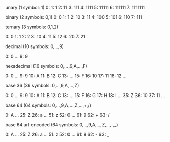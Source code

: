 unary (1 symbol: 1)
0:
1: 1
2: 11
3: 111
4: 1111
5: 11111
6: 111111
7: 1111111

binary (2 symbols: 0,1)
0: 0
1: 1
2: 10
3: 11
4: 100
5: 101
6: 110
7: 111

ternary (3 symbols: 0,1,2)

0: 0
1: 1
2: 2
3: 10
4: 11
5: 12
6: 20
7: 21

decimal (10 symbols: 0,...,9)

0: 0
...
9: 9

hexadecimal (16 symbols: 0,...,9,A,...,F)

0: 0
...
9: 9
10: A
11: B
12: C
13: ...
15: F
16: 10
17: 11
18: 12
...

base 36 (36 symbols: 0,...,9,A,...,Z)

0: 0
...
9: 9
10: A
11: B
12: C
13: ...
15: F
16: G
17: H
18: I
...
35: Z
36: 10
37: 11
...

base 64 (64 symbols: 0,...,9,A,...,Z,...,+,/)

0: A
...
25: Z
26: a
...
51: z
52: 0
...
61: 9
62: +
63: /

base 64 url-encoded (64 symbols: 0,...,9,A,...,Z,...,-,_)

0: A
...
25: Z
26: a
...
51: z
52: 0
...
61: 9
62: -
63: _